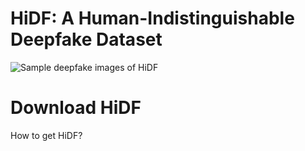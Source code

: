 # HiDF: A Human-Indistinguishable Deepfake Dataset

![Sample deepfake images of HiDF](thumbnail.png)



# Download HiDF
How to get HiDF?
